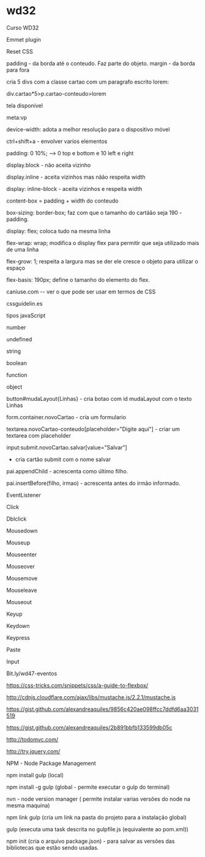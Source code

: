 # wd32

Curso WD32

Emmet plugin

Reset CSS

padding - da borda até o conteudo. Faz parte do objeto.
margin - da borda para fora

cria 5 divs com a classe cartao com um paragrafo escrito lorem:

div.cartao*5>p.cartao-conteudo>lorem

tela disponível

meta:vp

<meta name="viewport" content="width=device-width">

device-width: adota a melhor resolução para o dispositivo móvel

ctrl+shift+a - envolver varios elementos

padding: 0 10%; --> 0 top e bottom e 10 left e right

display.block - não aceita vizinho

display.inline - aceita vizinhos mas nãão respeita width

display: inline-block - aceita vizinhos e respeita width

content-box = padding + width do conteudo

box-sizing: border-box; faz com que o tamanho do cartãão seja 190 - padding.

display: flex; coloca tudo na mesma linha

flex-wrap: wrap; modifica o display flex para permitir que seja utilizado mais de uma linha

flex-grow: 1; respeita a largura mas se der ele cresce o objeto para utilizar o espaço

flex-basis: 190px; define o tamanho do elemento do flex.

caniuse.com -- ver o que pode ser usar em termos de CSS

cssguidelin.es

tipos javaScript

number

undefined

string

boolean

function

object

button#mudaLayout{Linhas} - cria botao com id mudaLayout com o texto Linhas

form.container.novoCartao - cria um formulario

textarea.novoCartao-conteudo[placeholder="Digite aqui"] - criar um textarea com placeholder

input:submit.novoCartao.salvar[value="Salvar"]

- cria cartão submit com o nome salvar

pai.appendChild - acrescenta como último filho.

pai.insertBefore(filho, irmao) - acrescenta antes do irmão informado.

EventListener

Click

Dblclick

Mousedown

Mouseup

Mouseenter

Mouseover

Mousemove

Mouseleave

Mouseout

Keyup

Keydown

Keypress

Paste

Input

Bit.ly/wd47-eventos

https://css-tricks.com/snippets/css/a-guide-to-flexbox/



http://cdnjs.cloudflare.com/ajax/libs/mustache.js/2.2.1/mustache.js

https://gist.github.com/alexandreaquiles/9856c420ae098ffcc7ddfd6aa3031519

https://gist.github.com/alexandreaquiles/2b891bbfb133599db05c


http://todomvc.com/

http://try.jquery.com/

NPM - Node Package Management

npm install gulp (local)

npm install -g gulp (global - permite executar o gulp do terminal)

nvn - node version manager ( permite instalar varias versões do node na mesma maquina)

npm link gulp (cria um link na pasta do projeto para a instalação global)

gulp <nome da tarefa> (executa uma task descrita no gulpfile.js (equivalente ao pom.xml))


npm init (cria o arquivo package.json) - para salvar as versões das bibliotecas que estão sendo usadas.